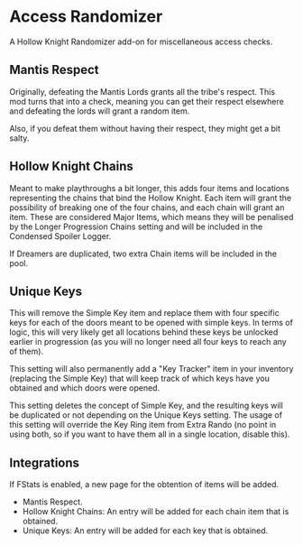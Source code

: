 # Access Randomizer

A Hollow Knight Randomizer add-on for miscellaneous access checks.

## Mantis Respect

Originally, defeating the Mantis Lords grants all the tribe's respect. This mod turns that into a check, meaning you can get their respect elsewhere and defeating the lords will grant a random item.

Also, if you defeat them without having their respect, they might get a bit salty.

## Hollow Knight Chains

Meant to make playthroughs a bit longer, this adds four items and locations representing the chains that bind the Hollow Knight. Each item will grant the possibility of breaking one of the four chains, and each chain will grant an item. These are considered Major Items, which means they will be penalised by the Longer Progression Chains setting and will be included in the Condensed Spoiler Logger.

If Dreamers are duplicated, two extra Chain items will be included in the pool.

## Unique Keys

This will remove the Simple Key item and replace them with four specific keys for each of the doors meant to be opened with simple keys. In terms of logic, this will very likely get all locations behind these keys be unlocked earlier in progression (as you will no longer need all four keys to reach any of them).

This setting will also permanently add a "Key Tracker" item in your inventory (replacing the Simple Key) that will keep track of which keys have you obtained and which doors were opened.

This setting deletes the concept of Simple Key, and the resulting keys will be duplicated or not depending on the Unique Keys setting. The usage of this setting will override the Key Ring item from Extra Rando (no point in using both, so if you want to have them all in a single location, disable this).

## Integrations

If FStats is enabled, a new page for the obtention of items will be added.
- Mantis Respect.
- Hollow Knight Chains: An entry will be added for each chain item that is obtained.
- Unique Keys: An entry will be added for each key that is obtained.
